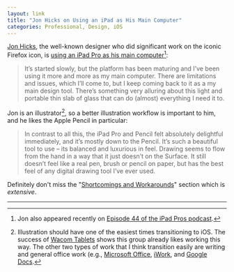 ```yaml
---
layout: link
title: "Jon Hicks on Using an iPad as His Main Computer"
categories: Professional, Design, iOS
---
```


[Jon Hicks](https://en.wikipedia.org/wiki/Jon_Hicks_(designer)), the well-known designer who did significant work on the iconic Firefox icon, is [using an iPad Pro as his main computer](https://hicksdesign.co.uk/journal/using-the-ipad-pro-as-my-main-computer)[^podcast]:

> It’s started slowly, but the platform has been maturing and I’ve been using it more and more as my main computer. There are limitations and issues, which I’ll come to, but I keep coming back to it as a my main design tool. There’s something very alluring about this light and portable thin slab of glass that can do (almost) everything I need it to.

Jon is an illustrator[^illustration], so a better illustration workflow is important to him, and he likes the Apple Pencil in particular:

> In contrast to all this, the iPad Pro and Pencil felt absolutely delightful immediately, and it’s mostly down to the Pencil. It’s such a beautiful tool to use – its balanced and luxurious in feel. Drawing seems to flow from the hand in a way that it just doesn’t on the Surface. It still doesn’t feel like a real pen, brush or pencil on paper, but has the best feel of any digital drawing tool I’ve ever used.

Definitely don't miss the "[Shortcomings and Workarounds](https://hicksdesign.co.uk/journal/using-the-ipad-pro-as-my-main-computer#shortcomings)" section which is *extensive*.

* * *

[^podcast]: Jon also appeared recently on [Episode 44 of the iPad Pros podcast](https://ipadpros.net/2019/02/07/episode-44-jon-from-hicks-design/).

[^illustration]: Illustration should have one of the easiest times transitioning to iOS. The success of [Wacom Tablets](https://www.wacom.com/en-us) shows this group already likes working this way. The other two types of work that I think transition easily are writing and general office work (e.g., [Microsoft Office](https://en.wikipedia.org/wiki/Microsoft_Office), [iWork](https://en.wikipedia.org/wiki/IWork), and [Google Docs](https://en.wikipedia.org/wiki/Google_Docs).


